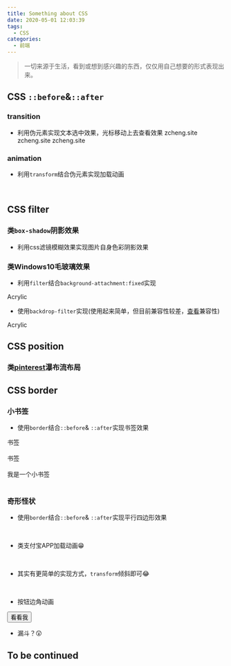 ```yaml
---
title: Something about CSS
date: 2020-05-01 12:03:39
tags:
  - CSS
categories:
  - 前端
---
```

<link href="/scss/something.css" rel="stylesheet"></link>

> 一切来源于生活，看到或想到感兴趣的东西，仅仅用自己想要的形式表现出来。

## CSS `::before`&`::after`
### transition

- 利用伪元素实现文本选中效果，光标移动上去查看效果
<span class="transition-demo demo-1">zcheng.site</span>
<span class="transition-demo demo-2">zcheng.site</span>
<span class="transition-demo demo-3-parent"><span class="transition-demo demo-3-child">zcheng.site</span></span>

### animation

- 利用`transform`结合伪元素实现加载动画
<div class="animation-demo demo-1"></div>
<div class="animation-demo demo-2"></div><br>

## CSS filter
### 类`box-shadow`阴影效果

- 利用css滤镜模糊效果实现图片自身色彩阴影效果

<div class="filter-shadow demo-1"></div><div class="filter-shadow demo-2"></div><div class="filter-shadow demo-3"></div>

### 类Windows10毛玻璃效果

- 利用`filter`结合`background-attachment:fixed`实现

<div class="acrylic-filer demo-1">
  <div class="acrylic">Acrylic</div>
</div>

- 使用`backdrop-filter`实现(使用起来简单，但目前兼容性较差，[查看](https://www.caniuse.com/#search=backdrop-filter)兼容性)

<div class="acrylic-backdrop-filter demo-2">
  <div class="acrylic">Acrylic</div>
</div>

## CSS position
### 类[pinterest](https://www.pinterest.com/)瀑布流布局

## CSS border
### 小书签
- 使用`border`结合`::before`& `::after`实现书签效果
<div class="border-demo demo-1">书签</div><br>
<div class="border-demo demo-2">书签</div><br>
<div class="border-demo demo-3">我是一个小书签</div><br>

### 奇形怪状

- 使用`border`结合`::before`& `::after`实现平行四边形效果
<div class="border-demo demo-4"></div><br>

- 类支付宝APP加载动画😁
<div class="border-demo">
  <div class="demo-5-1"></div>
</div>
<div class="border-demo">
  <div class="demo-5-2"></div>
</div>
<div class="border-demo">
  <div class="demo-5-3"></div>
</div><br>

- 其实有更简单的实现方式，`transform`倾斜即可😂
<div class="border-demo demo-6"></div><br>

- 按钮边角动画
<div class="border-button-demo demo-1">
  <button type="button">看看我</button>
</div>

- 漏斗？😲
<div class="border-demo demo-7"></div>  

<h2 class="to-be-continued headerlink" id="To be continued">To be continued<dot></dot></h2>
